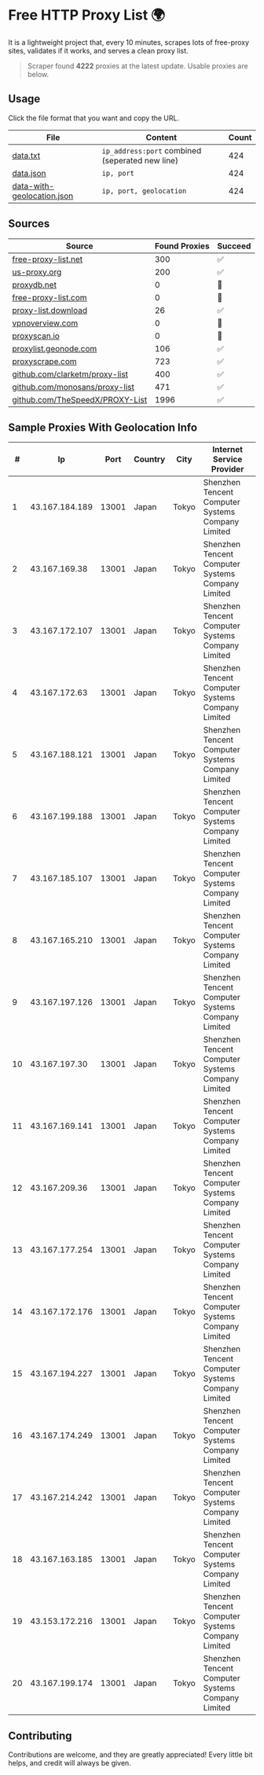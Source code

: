 
# Free HTTP Proxy List 🌍

It is a lightweight project that, every 10 minutes, scrapes lots of free-proxy sites, validates if it works, and serves a clean proxy list.


> Scraper found **4222** proxies at the latest update. Usable proxies are below.

## Usage

Click the file format that you want and copy the URL.


|File|Content|Count|
|----|-------|-----|
|[data.txt](https://raw.githubusercontent.com/themiralay/Proxy-List-World/master/data.txt)|`ip_address:port` combined (seperated new line)|424|
|[data.json](https://raw.githubusercontent.com/themiralay/Proxy-List-World/master/data.json)|`ip, port`|424|
|[data-with-geolocation.json](https://raw.githubusercontent.com/themiralay/Proxy-List-World/master/data-with-geolocation.json)|`ip, port, geolocation`|424|

## Sources

|Source|Found Proxies|Succeed|
|------|-------------|-------|
|[free-proxy-list.net](https://free-proxy-list.net)|300|✅|
|[us-proxy.org](https://www.us-proxy.org)|200|✅|
|[proxydb.net](http://proxydb.net)|0|🚫|
|[free-proxy-list.com](https://free-proxy-list.com/?page=&port=&type%5B%5D=http&type%5B%5D=https&up_time=0&search=Search)|0|🚫|
|[proxy-list.download](https://www.proxy-list.download/HTTP)|26|✅|
|[vpnoverview.com](https://vpnoverview.com/privacy/anonymous-browsing/free-proxy-servers)|0|🚫|
|[proxyscan.io](https://www.proxyscan.io)|0|🚫|
|[proxylist.geonode.com](https://proxylist.geonode.com/api/proxy-list?limit=300&page=1&sort_by=lastChecked&sort_type=desc&protocols=http,https)|106|✅|
|[proxyscrape.com](https://api.proxyscrape.com/v2/?request=displayproxies&protocol=http&timeout=10000&country=all&ssl=all&anonymity=all)|723|✅|
|[github.com/clarketm/proxy-list](https://raw.githubusercontent.com/clarketm/proxy-list/master/proxy-list-raw.txt)|400|✅|
|[github.com/monosans/proxy-list](https://raw.githubusercontent.com/monosans/proxy-list/main/proxies/http.txt)|471|✅|
|[github.com/TheSpeedX/PROXY-List](https://raw.githubusercontent.com/TheSpeedX/PROXY-List/master/http.txt)|1996|✅|


## Sample Proxies With Geolocation Info

|#|Ip|Port|Country|City|Internet Service Provider|
|-|--|----|-------|----|-------------------------|
|1|43.167.184.189|13001|Japan|Tokyo|Shenzhen Tencent Computer Systems Company Limited|
|2|43.167.169.38|13001|Japan|Tokyo|Shenzhen Tencent Computer Systems Company Limited|
|3|43.167.172.107|13001|Japan|Tokyo|Shenzhen Tencent Computer Systems Company Limited|
|4|43.167.172.63|13001|Japan|Tokyo|Shenzhen Tencent Computer Systems Company Limited|
|5|43.167.188.121|13001|Japan|Tokyo|Shenzhen Tencent Computer Systems Company Limited|
|6|43.167.199.188|13001|Japan|Tokyo|Shenzhen Tencent Computer Systems Company Limited|
|7|43.167.185.107|13001|Japan|Tokyo|Shenzhen Tencent Computer Systems Company Limited|
|8|43.167.165.210|13001|Japan|Tokyo|Shenzhen Tencent Computer Systems Company Limited|
|9|43.167.197.126|13001|Japan|Tokyo|Shenzhen Tencent Computer Systems Company Limited|
|10|43.167.197.30|13001|Japan|Tokyo|Shenzhen Tencent Computer Systems Company Limited|
|11|43.167.169.141|13001|Japan|Tokyo|Shenzhen Tencent Computer Systems Company Limited|
|12|43.167.209.36|13001|Japan|Tokyo|Shenzhen Tencent Computer Systems Company Limited|
|13|43.167.177.254|13001|Japan|Tokyo|Shenzhen Tencent Computer Systems Company Limited|
|14|43.167.172.176|13001|Japan|Tokyo|Shenzhen Tencent Computer Systems Company Limited|
|15|43.167.194.227|13001|Japan|Tokyo|Shenzhen Tencent Computer Systems Company Limited|
|16|43.167.174.249|13001|Japan|Tokyo|Shenzhen Tencent Computer Systems Company Limited|
|17|43.167.214.242|13001|Japan|Tokyo|Shenzhen Tencent Computer Systems Company Limited|
|18|43.167.163.185|13001|Japan|Tokyo|Shenzhen Tencent Computer Systems Company Limited|
|19|43.153.172.216|13001|Japan|Tokyo|Shenzhen Tencent Computer Systems Company Limited|
|20|43.167.199.174|13001|Japan|Tokyo|Shenzhen Tencent Computer Systems Company Limited|



## Contributing

Contributions are welcome, and they are greatly appreciated! Every
little bit helps, and credit will always be given.

